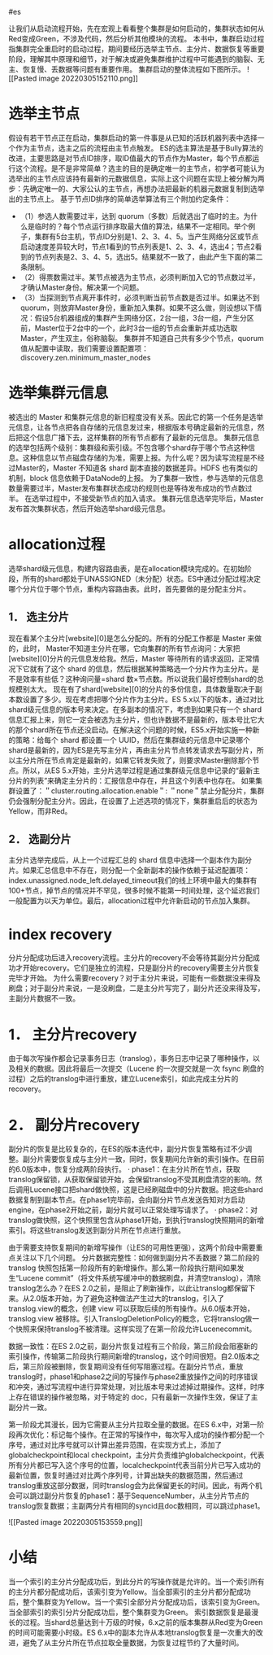 #es 

让我们从启动流程开始，先在宏观上看看整个集群是如何启动的，集群状态如何从Red变成Green，不涉及代码，然后分析其他模块的流程。
本书中，集群启动过程指集群完全重启时的启动过程，期间要经历选举主节点、主分片、数据恢复等重要阶段，理解其中原理和细节，对于解决或避免集群维护过程中可能遇到的脑裂、无主、恢复慢、丢数据等问题有重要作用。
集群启动的整体流程如下图所示。
![[Pasted image 20220305152110.png]]
# 选举主节点
假设有若干节点正在启动，集群启动的第一件事是从已知的活跃机器列表中选择一个作为主节点，选主之后的流程由主节点触发。
ES的选主算法是基于Bully算法的改进，主要思路是对节点ID排序，取ID值最大的节点作为Master，每个节点都运行这个流程。是不是非常简单？选主的目的是确定唯一的主节点，初学者可能认为选举出的主节点应该持有最新的元数据信息，实际上这个问题在实现上被分解为两步：先确定唯一的、大家公认的主节点，再想办法把最新的机器元数据复制到选举出的主节点上。
基于节点ID排序的简单选举算法有三个附加约定条件：
- （1）参选人数需要过半，达到 quorum（多数）后就选出了临时的主。为什么是临时的？每个节点运行排序取最大值的算法，结果不一定相同。举个例子，集群有5台主机，节点ID分别是1、2、3、4、5。当产生网络分区或节点启动速度差异较大时，节点1看到的节点列表是1、2、3、4，选出4；节点2看到的节点列表是2、3、4、5，选出5。结果就不一致了，由此产生下面的第二条限制。
- （2）得票数需过半。某节点被选为主节点，必须判断加入它的节点数过半，才确认Master身份。解决第一个问题。
- （3）当探测到节点离开事件时，必须判断当前节点数是否过半。如果达不到 quorum，则放弃Master身份，重新加入集群。如果不这么做，则设想以下情况：假设5台机器组成的集群产生网络分区，2台一组，3台一组，产生分区前，Master位于2台中的一个，此时3台一组的节点会重新并成功选取Master，产生双主，俗称脑裂。
集群并不知道自己共有多少个节点，quorum值从配置中读取，我们需要设置配置项：discovery.zen.minimum_master_nodes
# 选举集群元信息
被选出的 Master 和集群元信息的新旧程度没有关系。因此它的第一个任务是选举元信息，让各节点把各自存储的元信息发过来，根据版本号确定最新的元信息，然后把这个信息广播下去，这样集群的所有节点都有了最新的元信息。
集群元信息的选举包括两个级别：集群级和索引级。不包含哪个shard存于哪个节点这种信息。这种信息以节点磁盘存储的为准，需要上报。为什么呢？因为读写流程是不经过Master的，Master 不知道各 shard 副本直接的数据差异。HDFS 也有类似的机制，block 信息依赖于DataNode的上报。
为了集群一致性，参与选举的元信息数量需要过半，Master发布集群状态成功的规则也是等待发布成功的节点数过半。
在选举过程中，不接受新节点的加入请求。
集群元信息选举完毕后，Master发布首次集群状态，然后开始选举shard级元信息。

# allocation过程
选举shard级元信息，构建内容路由表，是在allocation模块完成的。在初始阶段，所有的shard都处于UNASSIGNED（未分配）状态。ES中通过分配过程决定哪个分片位于哪个节点，重构内容路由表。此时，首先要做的是分配主分片。
## 1． 选主分片
现在看某个主分片\[website]\[0]是怎么分配的。所有的分配工作都是 Master 来做的，此时， Master不知道主分片在哪，它向集群的所有节点询问：大家把\[website]\[0]分片的元信息发给我。然后，Master 等待所有的请求返回，正常情况下它就有了这个 shard 的信息，然后根据某种策略选一个分片作为主分片。是不是效率有些低？这种询问量=shard 数×节点数。所以说我们最好控制shard的总规模别太大。
现在有了shard\[website]\[0]的分片的多份信息，具体数量取决于副本数设置了多少。现在考虑把哪个分片作为主分片。ES 5.x以下的版本，通过对比shard级元信息的版本号来决定。在多副本的情况下，考虑到如果只有一个 shard 信息汇报上来，则它一定会被选为主分片，但也许数据不是最新的，版本号比它大的那个shard所在节点还没启动。在解决这个问题的时候，ES5.x开始实施一种新的策略：给每个 shard 都设置一个 UUID，然后在集群级的元信息中记录哪个shard是最新的，因为ES是先写主分片，再由主分片节点转发请求去写副分片，所以主分片所在节点肯定是最新的，如果它转发失败了，则要求Master删除那个节点。所以，从ES 5.x开始，主分片选举过程是通过集群级元信息中记录的“最新主分片的列表”来确定主分片的：汇报信息中存在，并且这个列表中也存在。
如果集群设置了：＂cluster.routing.allocation.enable＂: ＂none＂禁止分配分片，集群仍会强制分配主分片。因此，在设置了上述选项的情况下，集群重启后的状态为Yellow，而非Red。
## 2． 选副分片
主分片选举完成后，从上一个过程汇总的 shard 信息中选择一个副本作为副分片。如果汇总信息中不存在，则分配一个全新副本的操作依赖于延迟配置项：index.unassigned.node_left.delayed_timeout我们的线上环境中最大的集群有100+节点，掉节点的情况并不罕见，很多时候不能第一时间处理，这个延迟我们一般配置为以天为单位。最后，allocation过程中允许新启动的节点加入集群。

# index recovery
分片分配成功后进入recovery流程。主分片的recovery不会等待其副分片分配成功才开始recovery。它们是独立的流程，只是副分片的recovery需要主分片恢复完毕才开始。
为什么需要recovery？对于主分片来说，可能有一些数据没来得及刷盘；对于副分片来说，一是没刷盘，二是主分片写完了，副分片还没来得及写，主副分片数据不一致。
# 1． 主分片recovery
由于每次写操作都会记录事务日志（translog），事务日志中记录了哪种操作，以及相关的数据。因此将最后一次提交（Lucene 的一次提交就是一次 fsync 刷盘的过程）之后的translog中进行重放，建立Lucene索引，如此完成主分片的recovery。
# 2． 副分片recovery
副分片的恢复是比较复杂的，在ES的版本迭代中，副分片恢复策略有过不少调整。副分片需要恢复成与主分片一致，同时，恢复期间允许新的索引操作。在目前的6.0版本中，恢复分成两阶段执行。
· phase1：在主分片所在节点，获取translog保留锁，从获取保留锁开始，会保留translog不受其刷盘清空的影响。然后调用Lucene接口把shard做快照，这是已经刷磁盘中的分片数据。把这些shard数据复制到副本节点。在phase1完毕前，会向副分片节点发送告知对方启动engine，在phase2开始之前，副分片就可以正常处理写请求了。
· phase2：对translog做快照，这个快照里包含从phase1开始，到执行translog快照期间的新增索引。将这些translog发送到副分片所在节点进行重放。

由于需要支持恢复期间的新增写操作（让ES的可用性更强），这两个阶段中需要重点关注以下几个问题。
分片数据完整性：如何做到副分片不丢数据？第二阶段的translog 快照包括第一阶段所有的新增操作。那么第一阶段执行期间如果发生“Lucene commit”（将文件系统写缓冲中的数据刷盘，并清空translog），清除translog怎么办？在ES 2.0之前，是阻止了刷新操作，以此让translog都保留下来。从2.0版本开始，为了避免这种做法产生过大的translog，引入了translog.view的概念，创建 view 可以获取后续的所有操作。从6.0版本开始，translog.view 被移除。引入TranslogDeletionPolicy的概念，它将translog做一个快照来保持translog不被清理。这样实现了在第一阶段允许Lucenecommit。

数据一致性：在ES 2.0之前，副分片恢复过程有三个阶段，第三阶段会阻塞新的索引操作，传输第二阶段执行期间新增的translog，这个时间很短。自2.0版本之后，第三阶段被删除，恢复期间没有任何写阻塞过程。在副分片节点，重放translog时，phase1和phase2之间的写操作与phase2重放操作之间的时序错误和冲突，通过写流程中进行异常处理，对比版本号来过滤掉过期操作。这样，时序上存在错误的操作被忽略，对于特定的 doc，只有最新一次操作生效，保证了主副分片一致。

第一阶段尤其漫长，因为它需要从主分片拉取全量的数据。在ES 6.x中，对第一阶段再次优化：标记每个操作。在正常的写操作中，每次写入成功的操作都分配一个序号，通过对比序号就可以计算出差异范围，在实现方式上，添加了globalcheckpoint和local checkpoint，主分片负责维护globalcheckpoint，代表所有分片都已写入这个序号的位置，localcheckpoint代表当前分片已写入成功的最新位置，恢复时通过对比两个序列号，计算出缺失的数据范围，然后通过translog重放这部分数据，同时translog会为此保留更长的时间。因此，有两个机会可以跳过副分片恢复的phase1：基于SequenceNumber，从主分片节点的translog恢复数据；主副两分片有相同的syncid且doc数相同，可以跳过phase1。

![[Pasted image 20220305153559.png]]

# 小结
当一个索引的主分片分配成功后，到此分片的写操作就是允许的。当一个索引所有的主分片都分配成功后，该索引变为Yellow。当全部索引的主分片都分配成功后，整个集群变为Yellow。当一个索引全部分片分配成功后，该索引变为Green。当全部索引的索引分片分配成功后，整个集群变为Green。
索引数据恢复是最漫长的过程。当shard总量达到十万级的时候，6.x之前的版本集群从Red变为Green的时间可能需要小时级。ES 6.x中的副本允许从本地translog恢复是一次重大的改进，避免了从主分片所在节点拉取全量数据，为恢复过程节约了大量时间。